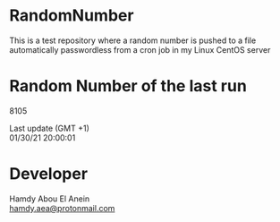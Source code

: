 # RandomNumber    
This is a test repository where a random number is pushed to a file automatically passwordless from a cron job in my Linux CentOS server    
# Random Number of the last run   
8105
      
Last update (GMT +1)    
01/30/21 20:00:01
# Developer    
Hamdy Abou El Anein   
hamdy.aea@protonmail.com
